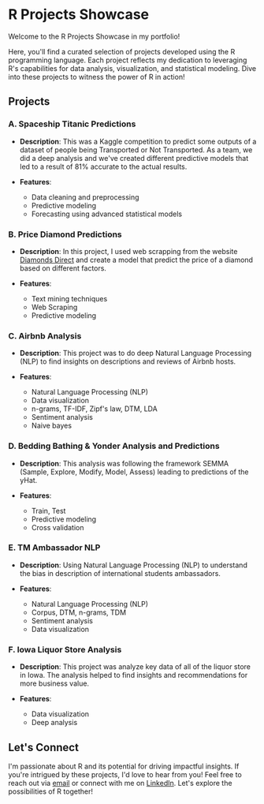 # R Projects Showcase

Welcome to the R Projects Showcase in my portfolio! 

Here, you'll find a curated selection of projects developed using the R programming language. Each project reflects my dedication to leveraging R's capabilities for data analysis, visualization, and statistical modeling. Dive into these projects to witness the power of R in action!

## Projects

### A. Spaceship Titanic Predictions

- **Description**: This was a Kaggle competition to predict some outputs of a dataset of people being Transported or Not Transported. As a team, we did a deep analysis and we've created different predictive models that led to a result of 81% accurate to the actual results.

- **Features**:
  - Data cleaning and preprocessing
  - Predictive modeling
  - Forecasting using advanced statistical models

### B. Price Diamond Predictions

- **Description**: In this project, I used web scrapping from the website [Diamonds Direct](https://diamondsdirect.com/) and create a model that predict the price of a diamond based on different factors.
  
- **Features**:
  - Text mining techniques
  - Web Scraping
  - Predictive modeling

### C. Airbnb Analysis

- **Description**: This project was to do deep Natural Language Processing (NLP) to find insights on descriptions and reviews of Airbnb hosts.
  
- **Features**:
  - Natural Language Processing (NLP)
  - Data visualization
  - n-grams, TF-IDF, Zipf's law, DTM, LDA
  - Sentiment analysis
  - Naive bayes

 ### D. Bedding Bathing & Yonder Analysis and Predictions

- **Description**: This analysis was following the framework SEMMA (Sample, Explore, Modify, Model, Assess) leading to predictions of the yHat. 
  
- **Features**:
  - Train, Test
  - Predictive modeling
  - Cross validation

 ### E. TM Ambassador NLP

- **Description**: Using Natural Language Processing (NLP) to understand the bias in description of international students ambassadors. 
  
- **Features**:
  - Natural Language Processing (NLP)
  - Corpus, DTM, n-grams, TDM
  - Sentiment analysis
  - Data visualization

 ### F. Iowa Liquor Store Analysis

- **Description**: This project was analyze key data of all of the liquor store in Iowa. The analysis helped to find insights and recommendations for more business value.
  
- **Features**:
  - Data visualization
  - Deep analysis

## Let's Connect

I'm passionate about R and its potential for driving impactful insights. If you're intrigued by these projects, I'd love to hear from you! Feel free to reach out via [email](mailto:gabchouraqui@gmail.com) or connect with me on [LinkedIn](https://www.linkedin.com/in/gabrielchouraqui). Let's explore the possibilities of R together!
